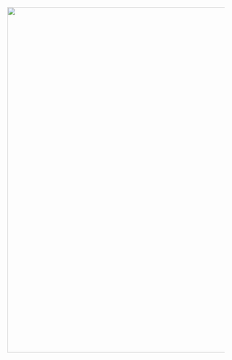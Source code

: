 <div id="header" align="center">
  <img src="https://c.tenor.com/e5-vmCtRTQ8AAAAC/%D0%BF%D0%B0%D0%BF%D0%B8%D1%87-arthas.gif" width="800"/>
</div>
